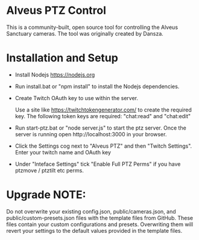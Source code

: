 # Alveus PTZ Control

This is a community-built, open source tool for controlling the Alveus Sanctuary cameras.
The tool was originally created by Dansza.

# Installation and Setup

- Install Nodejs https://nodejs.org

- Run install.bat or "npm install" to install the Nodejs dependencies.

- Create Twitch OAuth key to use within the server.
 
  Use a site like https://twitchtokengenerator.com/ to create the required key.
  The following token keys are required:
  "chat:read" and "chat:edit"

- Run start-ptz.bat or "node server.js" to start the ptz server.
  Once the server is running open http://localhost:3000 in your browser.

- Click the Settings cog next to "Alveus PTZ" and then "Twitch Settings".
  Enter your twitch name and OAuth key

- Under "Inteface Settings" tick "Enable Full PTZ Perms" if you have ptzmove / ptztilt etc perms.

# Upgrade NOTE:
  Do not overwrite your existing config.json, public/cameras.json, and public/custom-presets.json files with the template files from GitHub.
  These files contain your custom configurations and presets. Overwriting them will revert your settings to the default values provided in the template files.
